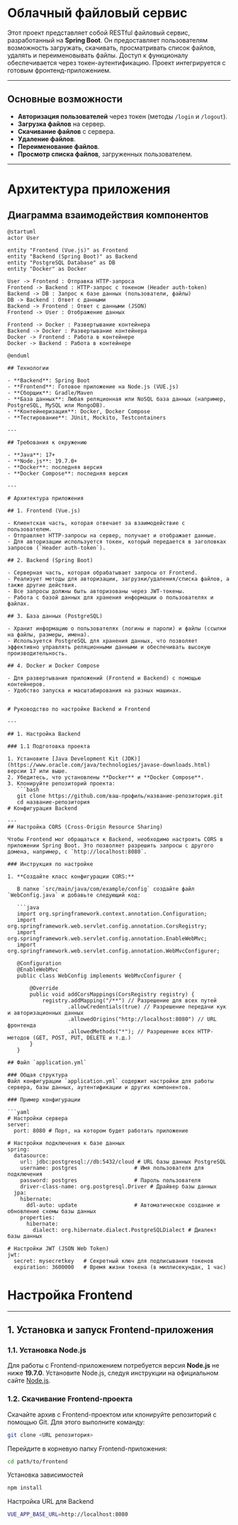 # Облачный файловый сервис

Этот проект представляет собой RESTful файловый сервис, разработанный на **Spring Boot**. Он предоставляет пользователям возможность загружать, скачивать, просматривать список файлов, удалять и переименовывать файлы. Доступ к функционалу обеспечивается через токен-аутентификацию. Проект интегрируется с готовым фронтенд-приложением.

---

## Основные возможности

- **Авторизация пользователей** через токен (методы `/login` и `/logout`).
- **Загрузка файлов** на сервер.
- **Скачивание файлов** с сервера.
- **Удаление файлов**.
- **Переименование файлов**.
- **Просмотр списка файлов**, загруженных пользователем.

---
# Архитектура приложения

## Диаграмма взаимодействия компонентов

```plantuml
@startuml
actor User

entity "Frontend (Vue.js)" as Frontend
entity "Backend (Spring Boot)" as Backend
entity "PostgreSQL Database" as DB
entity "Docker" as Docker

User -> Frontend : Отправка HTTP-запроса
Frontend -> Backend : HTTP-запрос с токеном (Header auth-token)
Backend -> DB : Запрос к базе данных (пользователи, файлы)
DB -> Backend : Ответ с данными
Backend -> Frontend : Ответ с данными (JSON)
Frontend -> User : Отображение данных

Frontend -> Docker : Развертывание контейнера
Backend -> Docker : Развертывание контейнера
Docker -> Frontend : Работа в контейнере
Docker -> Backend : Работа в контейнере

@enduml

## Технологии

- **Backend**: Spring Boot
- **Frontend**: Готовое приложение на Node.js (VUE.js)
- **Сборщик**: Gradle/Maven
- **База данных**: Любая реляционная или NoSQL база данных (например, PostgreSQL, MySQL или MongoDB).
- **Контейнеризация**: Docker, Docker Compose
- **Тестирование**: JUnit, Mockito, Testcontainers

---

## Требования к окружению

- **Java**: 17+
- **Node.js**: 19.7.0+
- **Docker**: последняя версия
- **Docker Compose**: последняя версия

---

# Архитектура приложения

## 1. Frontend (Vue.js)

- Клиентская часть, которая отвечает за взаимодействие с пользователем.
- Отправляет HTTP-запросы на сервер, получает и отображает данные.
- Для авторизации используется токен, который передается в заголовках запросов (`Header auth-token`).

## 2. Backend (Spring Boot)

- Серверная часть, которая обрабатывает запросы от Frontend.
- Реализует методы для авторизации, загрузки/удаления/списка файлов, а также другие действия.
- Все запросы должны быть авторизованы через JWT-токены.
- Работа с базой данных для хранения информации о пользователях и файлах.

## 3. База данных (PostgreSQL)

- Хранит информацию о пользователях (логины и пароли) и файлы (ссылки на файлы, размеры, имена).
- Используется PostgreSQL для хранения данных, что позволяет эффективно управлять реляционными данными и обеспечивать высокую производительность.

## 4. Docker и Docker Compose

- Для развертывания приложений (Frontend и Backend) с помощью контейнеров.
- Удобство запуска и масштабирования на разных машинах.


# Руководство по настройке Backend и Frontend

---

## 1. Настройка Backend

### 1.1 Подготовка проекта

1. Установите [Java Development Kit (JDK)](https://www.oracle.com/java/technologies/javase-downloads.html) версии 17 или выше.
2. Убедитесь, что установлены **Docker** и **Docker Compose**.
3. Клонируйте репозиторий проекта:
   ```bash
   git clone https://github.com/ваш-профиль/название-репозитория.git
   cd название-репозитория
# Конфигурация Backend

---
## Настройка CORS (Cross-Origin Resource Sharing)

Чтобы Frontend мог обращаться к Backend, необходимо настроить CORS в приложении Spring Boot. Это позволяет разрешить запросы с другого домена, например, с `http://localhost:8080`.

### Инструкция по настройке

1. **Создайте класс конфигурации CORS:**

   В папке `src/main/java/com/example/config` создайте файл `WebConfig.java` и добавьте следующий код:

   ```java
   import org.springframework.context.annotation.Configuration;
   import org.springframework.web.servlet.config.annotation.CorsRegistry;
   import org.springframework.web.servlet.config.annotation.EnableWebMvc;
   import org.springframework.web.servlet.config.annotation.WebMvcConfigurer;

   @Configuration
   @EnableWebMvc
   public class WebConfig implements WebMvcConfigurer {

       @Override
       public void addCorsMappings(CorsRegistry registry) {
           registry.addMapping("/**") // Разрешение для всех путей
                   .allowCredentials(true) // Разрешение передачи кук и авторизационных данных
                   .allowedOrigins("http://localhost:8080") // URL фронтенда
                   .allowedMethods("*"); // Разрешение всех HTTP-методов (GET, POST, PUT, DELETE и т.д.)
       }
   }

## Файл `application.yml`

### Общая структура
Файл конфигурации `application.yml` содержит настройки для работы сервера, базы данных, аутентификации и других компонентов.

### Пример конфигурации

```yaml
# Настройки сервера
server:
  port: 8080 # Порт, на котором будет работать приложение

# Настройки подключения к базе данных
spring:
  datasource:
    url: jdbc:postgresql://db:5432/cloud # URL базы данных PostgreSQL
    username: postgres                  # Имя пользователя для подключения
    password: postgres                  # Пароль пользователя
    driver-class-name: org.postgresql.Driver # Драйвер базы данных
  jpa:
    hibernate:
      ddl-auto: update                  # Автоматическое создание и обновление схемы базы данных
    properties:
      hibernate:
        dialect: org.hibernate.dialect.PostgreSQLDialect # Диалект базы данных

# Настройки JWT (JSON Web Token)
jwt:
  secret: mysecretkey   # Секретный ключ для подписывания токенов
  expiration: 3600000   # Время жизни токена (в миллисекундах, 1 час)
```
# Настройка Frontend

---

## 1. Установка и запуск Frontend-приложения

### 1.1. Установка Node.js

Для работы с Frontend-приложением потребуется версия **Node.js** не ниже **19.7.0**. Установите Node.js, следуя инструкции на официальном сайте [Node.js](https://nodejs.org/).

### 1.2. Скачивание Frontend-проекта

Скачайте архив с Frontend-проектом или клонируйте репозиторий с помощью Git. Для этого выполните команду:

```bash
git clone <URL репозитория>
```
Перейдите в корневую папку Frontend-приложения:
```bash
cd path/to/frontend
```
Установка зависимостей
```bash
npm install
```
Настройка URL для Backend
```bash
VUE_APP_BASE_URL=http://localhost:8080
```